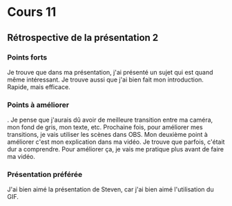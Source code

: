 # Cours 11
## Rétrospective de la présentation 2

### Points forts
Je trouve que dans ma présentation, j'ai présenté un sujet qui est quand même intéressant. Je trouve aussi que j'ai bien fait mon introduction. Rapide, mais efficace.

### Points à améliorer
. Je pense que j'aurais dû avoir de meilleure transition entre ma caméra, mon fond de gris,  mon texte, etc. Prochaine fois, pour améliorer mes transitions, je vais utiliser les scènes dans OBS. Mon deuxième point à améliorer c'est mon explication dans ma vidéo. Je trouve que parfois, c'était dur a comprendre. Pour améliorer ça, je vais me pratique plus avant de faire ma vidéo.

### Présentation préférée
J'ai bien aimé la présentation de Steven, car j'ai bien aimé l'utilisation du GIF.
